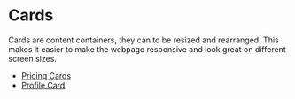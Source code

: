 # Cards

Cards are content containers, they can to be resized and rearranged. This makes it easier to make the webpage responsive and look great on different screen sizes.

- [Pricing Cards](/css/cards/pricing-card/pricing-card.html)
- [Profile Card](/css/cards/profile-card/profile-card.html)
